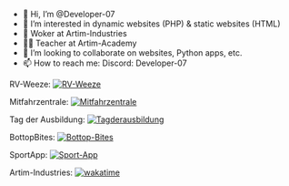 - 👋 Hi, I’m @Developer-07
- 👀 I’m interested in dynamic websites (PHP) & static websites (HTML)
- 🏢 Woker at Artim-Industries
- 👨‍🏫 Teacher at Artim-Academy
- 💞️ I’m looking to collaborate on websites, Python apps, etc.
- 📫 How to reach me: Discord: Developer-07

RV-Weeze: [![RV-Weeze](https://wakatime.com/badge/user/018c9647-ce4a-4a7e-bf9d-953d7fe6b36f/project/018e8186-241d-4420-9656-ad1986117669.svg)](https://wakatime.com/badge/user/018c9647-ce4a-4a7e-bf9d-953d7fe6b36f/project/018e8186-241d-4420-9656-ad1986117669)

Mitfahrzentrale: [![Mitfahrzentrale](https://wakatime.com/badge/user/018c9647-ce4a-4a7e-bf9d-953d7fe6b36f/project/018e7ae3-a12c-44bb-ac2b-f2d9c712292a.svg)](https://wakatime.com/badge/user/018c9647-ce4a-4a7e-bf9d-953d7fe6b36f/project/018e7ae3-a12c-44bb-ac2b-f2d9c712292a)

Tag der Ausbildung: [![Tagderausbildung](https://wakatime.com/badge/user/018c9647-ce4a-4a7e-bf9d-953d7fe6b36f/project/018d6a89-c63e-48c8-8554-9673f33ab354.svg)](https://wakatime.com/badge/user/018c9647-ce4a-4a7e-bf9d-953d7fe6b36f/project/018d6a89-c63e-48c8-8554-9673f33ab354)

BottopBites: [![Bottop-Bites](https://wakatime.com/badge/user/018c9647-ce4a-4a7e-bf9d-953d7fe6b36f/project/018d8df3-c415-45bd-a178-eff02459d05d.svg)](https://wakatime.com/badge/user/018c9647-ce4a-4a7e-bf9d-953d7fe6b36f/project/018d8df3-c415-45bd-a178-eff02459d05d)

SportApp: [![Sport-App](https://wakatime.com/badge/user/018c9647-ce4a-4a7e-bf9d-953d7fe6b36f/project/018ddc61-d701-4a7f-a87b-02f0a617f62b.svg)](https://wakatime.com/badge/user/018c9647-ce4a-4a7e-bf9d-953d7fe6b36f/project/018ddc61-d701-4a7f-a87b-02f0a617f62b)

Artim-Industries: [![wakatime](https://wakatime.com/badge/user/018c9647-ce4a-4a7e-bf9d-953d7fe6b36f/project/018cf9e7-3e9e-4f37-b7f1-378138798d17.svg)](https://wakatime.com/badge/user/018c9647-ce4a-4a7e-bf9d-953d7fe6b36f/project/018cf9e7-3e9e-4f37-b7f1-378138798d17)
<!---
Developer-07/Developer-07 is a ✨ special ✨ repository because its `README.md` (this file) appears on your GitHub profile.
You can click the Preview link to take a look at your changes.
--->
